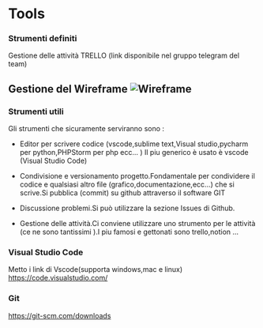
# Tools

### Strumenti definiti
Gestione delle attività TRELLO (link disponibile nel gruppo telegram del team)

Gestione del Wireframe
![Wireframe](wireframeboo.jpg "Wireframe - Bozza")
---
### Strumenti utili

Gli strumenti che sicuramente serviranno sono :
- Editor per scrivere codice (vscode,sublime text,Visual studio,pycharm per python,PHPStorm per php ecc...  )
      Il piu generico è usato è vscode (Visual Studio Code)

- Condivisione e versionamento progetto.Fondamentale per condividere il codice e qualsiasi altro file (grafico,documentazione,ecc...) che si scrive.Si pubblica (commit) su github attraverso il software GIT

- Discussione problemi.Si può utilizzare la sezione Issues di Github.

- Gestione delle attività.Ci conviene utilizzare uno strumento per le attività (ce ne sono tantissimi ).I piu famosi e gettonati sono trello,notion ...

### Visual Studio Code
Metto i link di Vscode(supporta windows,mac e linux)
https://code.visualstudio.com/
### Git 
https://git-scm.com/downloads